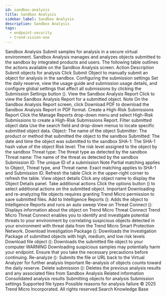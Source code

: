 ```yaml
---
id: sandbox-analysis
title: Sandbox Analysis
sidebar_label: Sandbox Analysis
description: Sandbox Analysis
tags:
  - endpoint-security
  - trend-vision-one
---
```


 Sandbox Analysis Submit samples for analysis in a secure virtual environment. Sandbox Analysis manages and analyzes objects submitted to the sandbox by integrated products and users. The following table outlines the actions available on the Sandbox Analysis screen. Action Description Submit objects for analysis Click Submit Object to manually submit an object for analysis in the sandbox. Configuring the submission settings Set the daily reserve, view the usage guide and submission usage details, and configure global settings that affect all submissions by clicking the Submission Settings button (). View the Sandbox Analysis Report Click to view the Sandbox Analysis Report for a submitted object. Note On the Sandbox Analysis Report screen, click Download PDF to download the Sandbox Analysis Report in PDF format. Create a High-Risk Submissions Report Click the Manage Reports drop-down menu and select High-Risk Submissions to create a High-Risk Submissions Report. Filter submitted object data Use the search field and drop-down menus to locate specific submitted object data. Object: The name of the object Submitter: The product or method that submitted the object to the sandbox Submitted: The date and time the object was submitted to the sandbox SHA-1: The SHA-1 hash value of the object Risk level: The risk level assigned to the object by the sandbox Threat type: The threat type as detected by the sandbox Threat name: The name of the threat as detected by the sandbox Submission ID: The unique ID of a submission Note Partial matching applies to Object, Threat type, and Threat name. Exact matching applies to SHA-1 and Submission ID. Refresh the table Click in the upper-right corner to refresh the table. View object details Click any object name to display the Object Details panel. Take additional actions Click the options button () to select additional actions on the submitted object. Important Downloading and re-analyzing file objects requires granting Trend Micro permission to save submitted files. Add to Intelligence Reports (): Adds the object to Intelligence Reports and runs an auto sweep View on Threat Connect (): Displays information about the object on Trend Micro Threat Connect Trend Micro Threat Connect enables you to identify and investigate potential threats to your environment by correlating suspicious objects detected in your environment with threat data from the Trend Micro Smart Protection Network. Download Investigation Package (): Downloads the Investigation Package of submitted objects with high, medium, and low risk levels Download file object (): Downloads the submitted file object to your computer WARNING Downloading suspicious samples may potentially harm your endpoint. Ensure that you take the necessary precautions before continuing. Re-analyze (): Submits the file or URL back to the Virtual Analyzer for further analysis Important Re-analysis of objects counts toward the daily reserve. Delete submission (): Deletes the previous analysis results and any associated files from Sandbox Analysis Related information Consolidated analysis results Submitting objects for analysis Submission settings Supported file types Possible reasons for analysis failure © 2025 Trend Micro Incorporated. All rights reserved.Search Knowledge Base